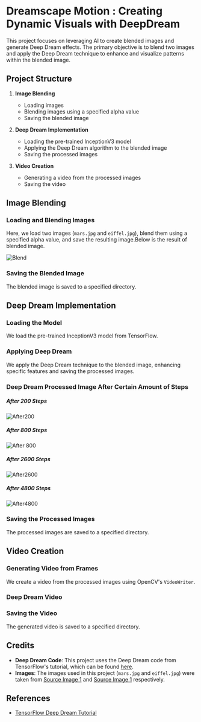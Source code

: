 # Dreamscape Motion : Creating Dynamic Visuals with DeepDream

This project focuses on leveraging AI to create blended images and generate Deep Dream effects. The primary objective is to blend two images and apply the Deep Dream technique to enhance and visualize patterns within the blended image.

## Project Structure

1. **Image Blending**
    - Loading images
    - Blending images using a specified alpha value
    - Saving the blended image

2. **Deep Dream Implementation**
    - Loading the pre-trained InceptionV3 model
    - Applying the Deep Dream algorithm to the blended image
    - Saving the processed images

3. **Video Creation**
    - Generating a video from the processed images
    - Saving the video

## Image Blending

### Loading and Blending Images

Here, we load two images (`mars.jpg` and `eiffel.jpg`), blend them using a specified alpha value, and save the resulting image.Below is the result of blended image.

![Blend](https://github.com/QHaider4622/Dreamscape-Motion-Creating-Dynamic-Visuals-with-DeepDream/assets/79516393/46bf278b-ae77-4228-a1c3-494bd20bd9f5)

### Saving the Blended Image

The blended image is saved to a specified directory.

## Deep Dream Implementation

### Loading the Model

We load the pre-trained InceptionV3 model from TensorFlow.

### Applying Deep Dream

We apply the Deep Dream technique to the blended image, enhancing specific features and saving the processed images.

###  Deep Dream Processed Image After Certain Amount of Steps

##### After 200 Steps
![After200](https://github.com/QHaider4622/Dreamscape-Motion-Creating-Dynamic-Visuals-with-DeepDream/assets/79516393/f203ceb0-8ff9-4b54-a067-f17145c0594f)

##### After 800 Steps
![After 800](https://github.com/QHaider4622/Dreamscape-Motion-Creating-Dynamic-Visuals-with-DeepDream/assets/79516393/202e1f77-2616-430b-8bf3-40cd9aa96e5f)

##### After 2600 Steps
![After2600](https://github.com/QHaider4622/Dreamscape-Motion-Creating-Dynamic-Visuals-with-DeepDream/assets/79516393/4b14dc47-9f84-4cd4-bd2a-38d576c64e42)

##### After 4800 Steps
![After4800](https://github.com/QHaider4622/Dreamscape-Motion-Creating-Dynamic-Visuals-with-DeepDream/assets/79516393/8c7544fa-6c54-4955-9df4-1f94c8a920c0)


### Saving the Processed Images

The processed images are saved to a specified directory.

## Video Creation

### Generating Video from Frames

We create a video from the processed images using OpenCV's `VideoWriter`.

### Deep Dream Video

### Saving the Video

The generated video is saved to a specified directory.

## Credits

- **Deep Dream Code**: This project uses the Deep Dream code from TensorFlow's tutorial, which can be found [here](https://www.tensorflow.org/tutorials/generative/deepdream).
- **Images**: The images used in this project (`mars.jpg` and `eiffel.jpg`) were taken from [Source Image 1](https://www.pxfuel.com/en/free-photo-xxgfs) and [Source Image 1](https://commons.wikimedia.org/wiki/File:Georges_Garen_embrasement_tour_Eiffel.jpg) respectively.
  

## References
- [TensorFlow Deep Dream Tutorial](https://www.tensorflow.org/tutorials/generative/deepdream)
